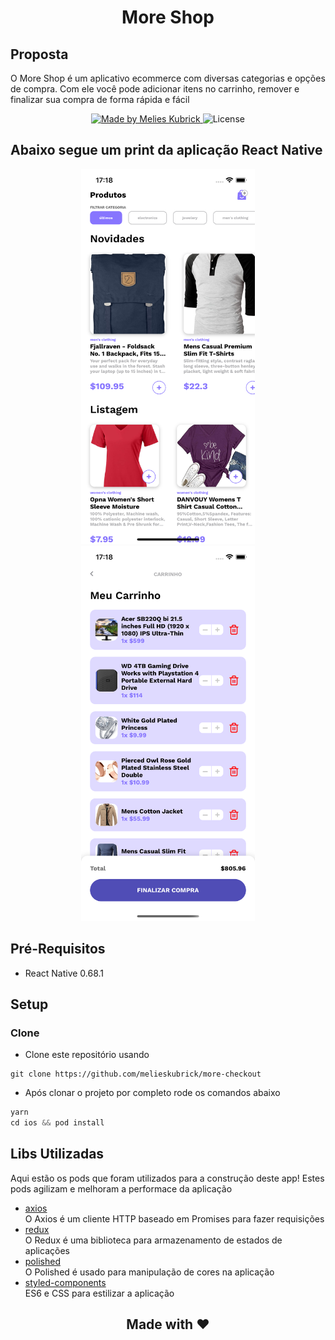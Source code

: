 <h1 align="center">More Shop</h1>

## Proposta
<p align="left">
   O More Shop é um aplicativo ecommerce com diversas categorias e opções de compra. Com ele você pode adicionar itens no carrinho, remover e finalizar sua compra de forma rápida e fácil
</p>

<p align="center">
  <a href="https://github.com/lucasmontano">
    <img alt="Made by Melies Kubrick" src="https://img.shields.io/badge/made%20by-Melies%20Kubrick-brightgreen">
  </a>
  <img alt="License" src="https://img.shields.io/badge/license-MIT-%2304D361">
</p>

## Abaixo segue um print da aplicação React Native
<p align="center">
    <img src="home.png" height="600">
    <img src="shop.png" height="600">
</p>

## Pré-Requisitos
* React Native 0.68.1

## Setup

### Clone

- Clone este repositório usando

```
git clone https://github.com/melieskubrick/more-checkout
```

- Após clonar o projeto por completo rode os comandos abaixo

```JAVASCRIPT
yarn
cd ios && pod install
```

## Libs Utilizadas
Aqui estão os pods que foram utilizados para a construção deste app! Estes pods agilizam e melhoram a performace da aplicação

* [axios](https://github.com/axios/axios)
<br/>O Axios é um cliente HTTP baseado em Promises para fazer requisições
* [redux](https://github.com/reduxjs/react-redux)
<br/>O Redux é uma biblioteca para armazenamento de estados de aplicações
* [polished](https://polished.js.org/)
<br/>O Polished é usado para manipulação de cores na aplicação
* [styled-components](https://styled-components.com/)
<br/>ES6 e CSS para estilizar a aplicação



 <h2 align="center">
   Made with ♥
</h2>
